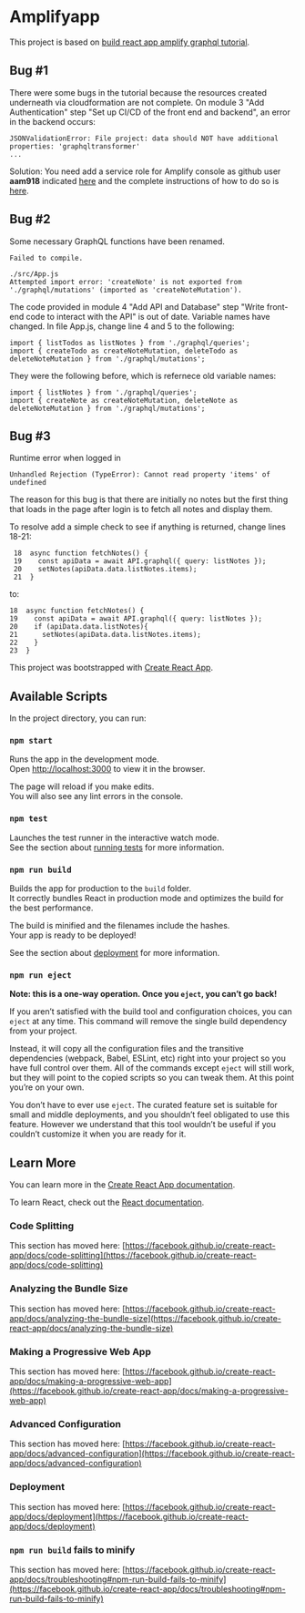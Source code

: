 

# Amplifyapp

This project is based on [build react app amplify graphql tutorial](https://aws.amazon.com/getting-started/hands-on/build-react-app-amplify-graphql/).


## Bug #1
There were some bugs in the tutorial because the resources created underneath via cloudformation are not complete. On module 3 "Add Authentication" step "Set up CI/CD of the front end and backend", an error in the backend occurs:
```
JSONValidationError: File project: data should NOT have additional properties: 'graphqltransformer'
...
```
Solution: 
You need add a service role for Amplify console as github user **aam918** indicated [here](https://github.com/aws-amplify/amplify-console/issues/1345) and the complete instructions of how to do so is [here](https://docs.aws.amazon.com/amplify/latest/userguide/how-to-service-role-amplify-console.html).


## Bug #2 
Some necessary GraphQL functions have been renamed.
```
Failed to compile.

./src/App.js
Attempted import error: 'createNote' is not exported from './graphql/mutations' (imported as 'createNoteMutation').
```
The code provided in module 4 "Add API and Database" step "Write front-end code to interact with the API" is out of date. Variable names have changed. 
In file App.js, change line 4 and 5 to the following:
```
import { listTodos as listNotes } from './graphql/queries';
import { createTodo as createNoteMutation, deleteTodo as deleteNoteMutation } from './graphql/mutations';
```

They were the following before, which is refernece old variable names:
```
import { listNotes } from './graphql/queries';
import { createNote as createNoteMutation, deleteNote as deleteNoteMutation } from './graphql/mutations';
```

## Bug #3
Runtime error when logged in
```
Unhandled Rejection (TypeError): Cannot read property 'items' of undefined
```
The reason for this bug is that there are initially no notes but the first thing that loads in the page after login is to fetch all notes and display them.

To resolve add a simple check to see if anything is returned, change lines 18-21:
```
 18  async function fetchNotes() {
 19    const apiData = await API.graphql({ query: listNotes });
 20    setNotes(apiData.data.listNotes.items);
 21  }
```
to:
```
18  async function fetchNotes() {
19    const apiData = await API.graphql({ query: listNotes });
20    if (apiData.data.listNotes){
21      setNotes(apiData.data.listNotes.items);
22    }
23  }
```

This project was bootstrapped with [Create React App](https://github.com/facebook/create-react-app).


## Available Scripts

In the project directory, you can run:

### `npm start`

Runs the app in the development mode.\
Open [http://localhost:3000](http://localhost:3000) to view it in the browser.

The page will reload if you make edits.\
You will also see any lint errors in the console.

### `npm test`

Launches the test runner in the interactive watch mode.\
See the section about [running tests](https://facebook.github.io/create-react-app/docs/running-tests) for more information.

### `npm run build`

Builds the app for production to the `build` folder.\
It correctly bundles React in production mode and optimizes the build for the best performance.

The build is minified and the filenames include the hashes.\
Your app is ready to be deployed!

See the section about [deployment](https://facebook.github.io/create-react-app/docs/deployment) for more information.

### `npm run eject`

**Note: this is a one-way operation. Once you `eject`, you can’t go back!**

If you aren’t satisfied with the build tool and configuration choices, you can `eject` at any time. This command will remove the single build dependency from your project.

Instead, it will copy all the configuration files and the transitive dependencies (webpack, Babel, ESLint, etc) right into your project so you have full control over them. All of the commands except `eject` will still work, but they will point to the copied scripts so you can tweak them. At this point you’re on your own.

You don’t have to ever use `eject`. The curated feature set is suitable for small and middle deployments, and you shouldn’t feel obligated to use this feature. However we understand that this tool wouldn’t be useful if you couldn’t customize it when you are ready for it.

## Learn More

You can learn more in the [Create React App documentation](https://facebook.github.io/create-react-app/docs/getting-started).

To learn React, check out the [React documentation](https://reactjs.org/).

### Code Splitting

This section has moved here: [https://facebook.github.io/create-react-app/docs/code-splitting](https://facebook.github.io/create-react-app/docs/code-splitting)

### Analyzing the Bundle Size

This section has moved here: [https://facebook.github.io/create-react-app/docs/analyzing-the-bundle-size](https://facebook.github.io/create-react-app/docs/analyzing-the-bundle-size)

### Making a Progressive Web App

This section has moved here: [https://facebook.github.io/create-react-app/docs/making-a-progressive-web-app](https://facebook.github.io/create-react-app/docs/making-a-progressive-web-app)

### Advanced Configuration

This section has moved here: [https://facebook.github.io/create-react-app/docs/advanced-configuration](https://facebook.github.io/create-react-app/docs/advanced-configuration)

### Deployment

This section has moved here: [https://facebook.github.io/create-react-app/docs/deployment](https://facebook.github.io/create-react-app/docs/deployment)

### `npm run build` fails to minify

This section has moved here: [https://facebook.github.io/create-react-app/docs/troubleshooting#npm-run-build-fails-to-minify](https://facebook.github.io/create-react-app/docs/troubleshooting#npm-run-build-fails-to-minify)

